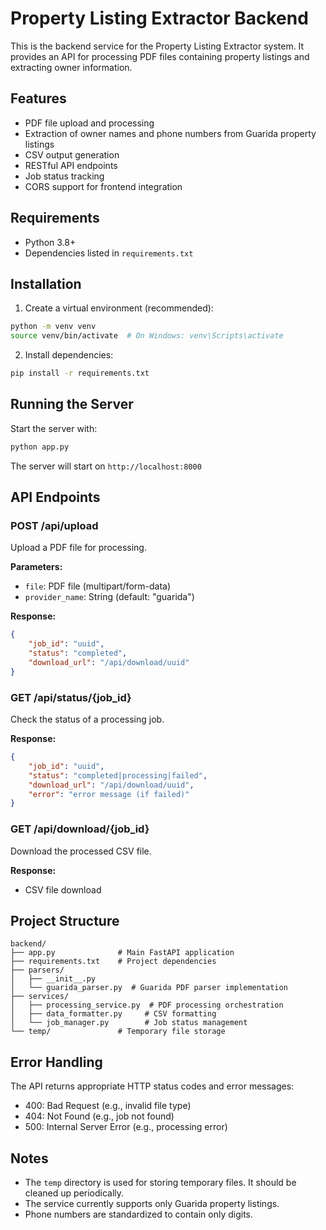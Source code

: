 # Property Listing Extractor Backend

This is the backend service for the Property Listing Extractor system. It provides an API for processing PDF files containing property listings and extracting owner information.

## Features

- PDF file upload and processing
- Extraction of owner names and phone numbers from Guarida property listings
- CSV output generation
- RESTful API endpoints
- Job status tracking
- CORS support for frontend integration

## Requirements

- Python 3.8+
- Dependencies listed in `requirements.txt`

## Installation

1. Create a virtual environment (recommended):
```bash
python -m venv venv
source venv/bin/activate  # On Windows: venv\Scripts\activate
```

2. Install dependencies:
```bash
pip install -r requirements.txt
```

## Running the Server

Start the server with:
```bash
python app.py
```

The server will start on `http://localhost:8000`

## API Endpoints

### POST /api/upload
Upload a PDF file for processing.

**Parameters:**
- `file`: PDF file (multipart/form-data)
- `provider_name`: String (default: "guarida")

**Response:**
```json
{
    "job_id": "uuid",
    "status": "completed",
    "download_url": "/api/download/uuid"
}
```

### GET /api/status/{job_id}
Check the status of a processing job.

**Response:**
```json
{
    "job_id": "uuid",
    "status": "completed|processing|failed",
    "download_url": "/api/download/uuid",
    "error": "error message (if failed)"
}
```

### GET /api/download/{job_id}
Download the processed CSV file.

**Response:**
- CSV file download

## Project Structure

```
backend/
├── app.py              # Main FastAPI application
├── requirements.txt    # Project dependencies
├── parsers/
│   ├── __init__.py
│   └── guarida_parser.py  # Guarida PDF parser implementation
├── services/
│   ├── processing_service.py  # PDF processing orchestration
│   ├── data_formatter.py     # CSV formatting
│   └── job_manager.py        # Job status management
└── temp/               # Temporary file storage
```

## Error Handling

The API returns appropriate HTTP status codes and error messages:
- 400: Bad Request (e.g., invalid file type)
- 404: Not Found (e.g., job not found)
- 500: Internal Server Error (e.g., processing error)

## Notes

- The `temp` directory is used for storing temporary files. It should be cleaned up periodically.
- The service currently supports only Guarida property listings.
- Phone numbers are standardized to contain only digits. 